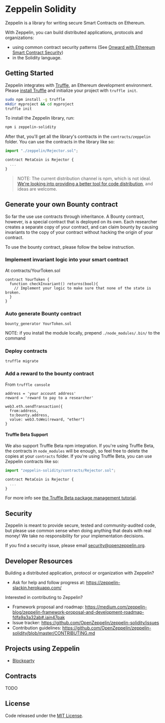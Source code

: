 # Zeppelin Solidity
Zeppelin is a library for writing secure Smart Contracts on Ethereum.

With Zeppelin, you can build distributed applications, protocols and organizations:
- using common contract security patterns (See [Onward with Ethereum Smart Contract Security](https://medium.com/bitcorps-blog/onward-with-ethereum-smart-contract-security-97a827e47702#.y3kvdetbz))
- in the Solidity language.

## Getting Started

Zeppelin integrates with [Truffle](https://github.com/ConsenSys/truffle), an Ethereum development environment. Please [install Truffle](https://github.com/ConsenSys/truffle#install) and initialize your project with `truffle init`.
```sh
sudo npm install -g truffle
mkdir myproject && cd myproject
truffle init
```

To install the Zeppelin library, run:
```sh
npm i zeppelin-solidity
```

After that, you'll get all the library's contracts in the `contracts/zeppelin` folder. You can use the contracts in the library like so:

```js
import "./zeppelin/Rejector.sol";

contract MetaCoin is Rejector {
  ...
}
```

> NOTE: The current distribution channel is npm, which is not ideal. [We're looking into providing a better tool for code distribution](https://github.com/OpenZeppelin/zeppelin-solidity/issues/13), and ideas are welcome.

## Generate your own Bounty contract

So far the use use contracts through inheritance.
A Bounty contract, however, is a special contract that is deployed on its own.
Each researcher creates a separate copy of your contract, and can claim bounty by causing invariants to the copy of your contract without hacking the origin of your contract.

To use the bounty contract, please follow the below instruction.

### Implement invariant logic into your smart contract

At contracts/YourToken.sol

```
contract YourToken {
  function checkInvariant() returns(bool){
    // Implement your logic to make sure that none of the state is broken.
  }
}
```

### Auto generate Bounty contract

```
bounty_generator YourToken.sol
```

NOTE: if you install the module locally, prepend `./node_modules/.bin/` to the command


### Deploy contracts

```
truffle migrate
```

### Add a reward to the bounty contract

From `truffle console`

```
address = 'your account address'
reward = 'reward to pay to a researcher'

web3.eth.sendTransaction({
  from:address,
  to:bounty.address,
  value: web3.toWei(reward, "ether")
}

```

#### Truffle Beta Support
We also support Truffle Beta npm integration. If you're using Truffle Beta, the contracts in `node_modules` will be enough, so feel free to delete the copies at your `contracts` folder. If you're using Truffle Beta, you can use Zeppelin contracts like so:

```js
import "zeppelin-solidity/contracts/Rejector.sol";

contract MetaCoin is Rejector {
  ...
}
```

For more info see [the Truffle Beta package management tutorial](http://truffleframework.com/tutorials/package-management).

## Security
Zeppelin is meant to provide secure, tested and community-audited code, but please use common sense when doing anything that deals with real money! We take no responsibility for your implementation decisions.

If you find a security issue, please email [security@openzeppelin.org](mailto:security@openzeppelin.org).

## Developer Resources

Building a distributed application, protocol or organization with Zeppelin?

- Ask for help and follow progress at: https://zeppelin-slackin.herokuapp.com/

Interested in contributing to Zeppelin?

- Framework proposal and roadmap: https://medium.com/zeppelin-blog/zeppelin-framework-proposal-and-development-roadmap-fdfa9a3a32ab#.iain47pak
- Issue tracker: https://github.com/OpenZeppelin/zeppelin-solidity/issues
- Contribution guidelines: https://github.com/OpenZeppelin/zeppelin-solidity/blob/master/CONTRIBUTING.md

## Projects using Zeppelin
- [Blockparty](https://github.com/makoto/blockparty)

## Contracts
TODO

## License
Code released under the [MIT License](https://github.com/OpenZeppelin/zeppelin-solidity/blob/master/LICENSE).
